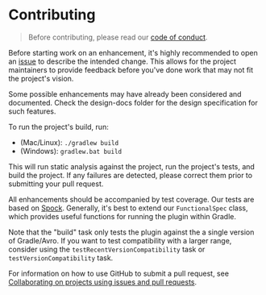 # Contributing

> Before contributing, please read our [code of conduct](https://github.com/commercehub-oss/gradle-avro-plugin/blob/master/CODE_OF_CONDUCT.md).

Before starting work on an enhancement, it's highly recommended to open an [issue](https://github.com/commercehub-oss/gradle-avro-plugin/issues) to describe the intended change.
This allows for the project maintainers to provide feedback before you've done work that may not fit the project's vision.

Some possible enhancements may have already been considered and documented.  Check the design-docs folder for the design specification for such features.

To run the project's build, run:

* (Mac/Linux): `./gradlew build`
* (Windows): `gradlew.bat build`

This will run static analysis against the project, run the project's tests, and build the project.
If any failures are detected, please correct them prior to submitting your pull request.

All enhancements should be accompanied by test coverage.
Our tests are based on [Spock](https://github.com/spockframework/spock).
Generally, it's best to extend our `FunctionalSpec` class, which provides useful functions for running the plugin within Gradle.

Note that the "build" task only tests the plugin against the a single version of Gradle/Avro.
If you want to test compatibility with a larger range, consider using the `testRecentVersionCompatibility` task or `testVersionCompatibility` task.

For information on how to use GitHub to submit a pull request, see [Collaborating on projects using issues and pull requests](https://help.github.com/categories/collaborating-on-projects-using-issues-and-pull-requests/).
